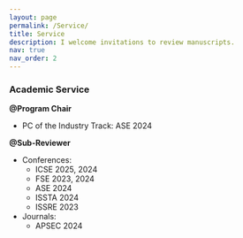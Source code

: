 ```yaml
---
layout: page
permalink: /Service/
title: Service
description: I welcome invitations to review manuscripts.
nav: true
nav_order: 2
---
```


### Academic Service
<b>@Program Chair</b> 
- PC of the Industry Track: ASE 2024

<b>@Sub-Reviewer</b> 
- Conferences:
  - ICSE 2025, 2024
  - FSE 2023, 2024
  - ASE 2024
  - ISSTA 2024
  - ISSRE 2023
- Journals:
  - APSEC 2024


<!-- ### Teaching -->
<!-- <b>@Teaching Assistant</b>   -->
